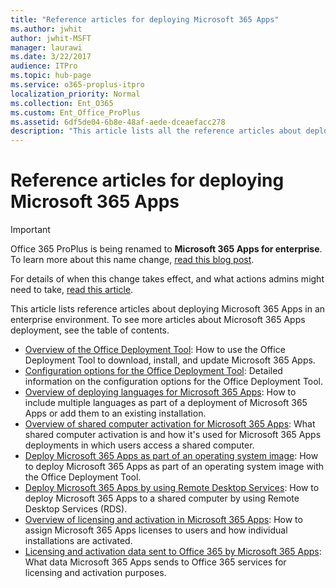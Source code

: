 ```yaml
---
title: "Reference articles for deploying Microsoft 365 Apps"
ms.author: jwhit
author: jwhit-MSFT
manager: laurawi
ms.date: 3/22/2017
audience: ITPro
ms.topic: hub-page
ms.service: o365-proplus-itpro
localization_priority: Normal
ms.collection: Ent_O365
ms.custom: Ent_Office_ProPlus
ms.assetid: 6df5de04-6b8e-48af-aede-dceaefacc278
description: "This article lists all the reference articles about deploying Microsoft 365 Apps in an enterprise environment. To see all the articles about Microsoft 365 Apps deployment, see Deployment guide for Microsoft 365 Apps."
---
```


# Reference articles for deploying Microsoft 365 Apps

> [!IMPORTANT]
> Office 365 ProPlus is being renamed to **Microsoft 365 Apps for enterprise**. To learn more about this name change, [read this blog post](https://go.microsoft.com/fwlink/p/?linkid=2120533). 
>
> For details of when this change takes effect, and what actions admins might need to take, [read this article](name-change.md).

This article lists reference articles about deploying Microsoft 365 Apps in an enterprise environment. To see more articles about Microsoft 365 Apps deployment, see the table of contents.

- [Overview of the Office Deployment Tool](overview-of-the-office-2016-deployment-tool.md): How to use the Office Deployment Tool to download, install, and update Microsoft 365 Apps. 
- [Configuration options for the Office Deployment Tool](configuration-options-for-the-office-2016-deployment-tool.md): Detailed information on the configuration options for the Office Deployment Tool.
- [Overview of deploying languages for Microsoft 365 Apps](overview-of-deploying-languages-in-office-365-proplus.md): How to include multiple languages as part of a deployment of Microsoft 365 Apps or add them to an existing installation.
- [Overview of shared computer activation for Microsoft 365 Apps](overview-of-shared-computer-activation-for-office-365-proplus.md): What shared computer activation is and how it's used for Microsoft 365 Apps deployments in which users access a shared computer. 
- [Deploy Microsoft 365 Apps as part of an operating system image](deploy-microsoft-365-apps-operating-system-image.md): How to deploy Microsoft 365 Apps as part of an operating system image with the Office Deployment Tool. 
- [Deploy Microsoft 365 Apps by using Remote Desktop Services](deploy-microsoft-365-apps-remote-desktop-services.md): How to deploy Microsoft 365 Apps to a shared computer by using Remote Desktop Services (RDS).
- [Overview of licensing and activation in Microsoft 365 Apps](overview-of-licensing-and-activation-in-office-365-proplus.md): How to assign Microsoft 365 Apps licenses to users and how individual installations are activated. 
- [Licensing and activation data sent to Office 365 by Microsoft 365 Apps](licensing-and-activation-data-sent-to-office-365-by-office-365-proplus.md): What data Microsoft 365 Apps sends to Office 365 services for licensing and activation purposes.

